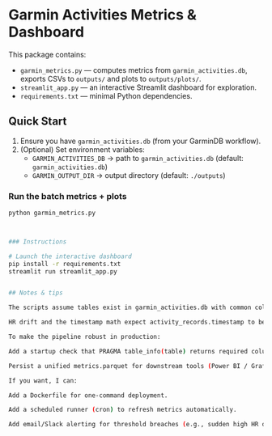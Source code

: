 # Garmin Activities Metrics & Dashboard

This package contains:
- `garmin_metrics.py` — computes metrics from `garmin_activities.db`, exports CSVs to `outputs/` and plots to `outputs/plots/`.
- `streamlit_app.py` — an interactive Streamlit dashboard for exploration.
- `requirements.txt` — minimal Python dependencies.

## Quick Start

1. Ensure you have `garmin_activities.db` (from your GarminDB workflow).
2. (Optional) Set environment variables:
   - `GARMIN_ACTIVITIES_DB` -> path to `garmin_activities.db` (default: `garmin_activities.db`)
   - `GARMIN_OUTPUT_DIR` -> output directory (default: `./outputs`)

### Run the batch metrics + plots
```bash
python garmin_metrics.py



### Instructions

# Launch the interactive dashboard
pip install -r requirements.txt
streamlit run streamlit_app.py


## Notes & tips

The scripts assume tables exist in garmin_activities.db with common columns (activities, activity_records, activity_laps, steps_activities). GarminDB versions or device differences may omit some fields; the scripts handle missing data gracefully but some charts may be empty.

HR drift and the timestamp math expect activity_records.timestamp to be numeric (UNIX epoch) or other numeric values where subtraction returns duration. If your timestamps are text (ISO), convert them to epoch before running or adapt the SQL accordingly.

To make the pipeline robust in production:

Add a startup check that PRAGMA table_info(table) returns required columns; log and notify missing columns.

Persist a unified metrics.parquet for downstream tools (Power BI / Grafana).

If you want, I can:

Add a Dockerfile for one-command deployment.

Add a scheduled runner (cron) to refresh metrics automatically.

Add email/Slack alerting for threshold breaches (e.g., sudden high HR drift).#

